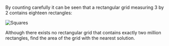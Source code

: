 By counting carefully it can be seen that a rectangular grid measuring 3 by 2 contains eighteen rectangles:

![Squares](https://projecteuler.net/project/images/p085.gif)

Although there exists no rectangular grid that contains exactly two million rectangles, find the area of the grid with the nearest solution.

